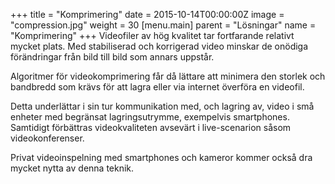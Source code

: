 +++
title = "Komprimering"
date = 2015-10-14T00:00:00Z
image = "compression.jpg"
weight = 30
[menu.main]
parent = "Lösningar"
name = "Komprimering"
+++
Videofiler av hög kvalitet tar fortfarande relativt mycket plats. Med stabiliserad och korrigerad video minskar de onödiga förändringar från bild till bild som annars uppstår.

Algoritmer för videokomprimering får då lättare att minimera den storlek och bandbredd som krävs för att lagra eller via internet överföra en videofil.
<!--more-->
Detta underlättar i sin tur kommunikation med, och lagring av, video i små enheter med begränsat lagringsutrymme, exempelvis smartphones. Samtidigt förbättras videokvaliteten avsevärt i live-scenarion såsom videokonferenser.

Privat videoinspelning med smartphones och kameror kommer också dra mycket nytta av denna teknik.
